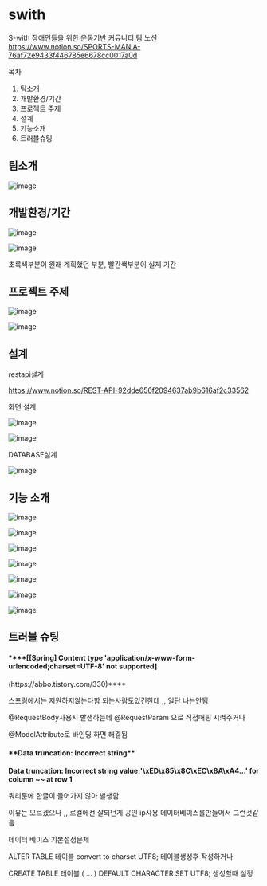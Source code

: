 # swith
S-with
장애인들을 위한 운동기반 커뮤니티
팀 노션
https://www.notion.so/SPORTS-MANIA-76af72e9433f446785e6678cc0017a0d

목차
1. 팀소개
2. 개발환경/기간
3. 프로젝트 주제
4. 설계
5. 기능소개
6. 트러블슈팅


<h2>팀소개</h2>

![image](https://github.com/hongsoonho0723/swith/assets/116165465/ea4379a0-5527-4ff6-97d7-ba7bef0cccb7)



<h2>개발환경/기간</h2>

![image](https://github.com/hongsoonho0723/swith/assets/116165465/5d47dc3b-684a-4698-aee6-e672b3952a2b)

![image](https://github.com/hongsoonho0723/swith/assets/116165465/fe076948-e26b-4729-973d-83c75aac3aeb)


초록색부분이 원래 계획했던 부분, 빨간색부분이 실제 기간

<h2>프로젝트 주제</h2>

![image](https://github.com/hongsoonho0723/swith/assets/116165465/084c5986-588d-403a-8b35-35d0506bfec6)

![image](https://github.com/hongsoonho0723/swith/assets/116165465/f8ef8829-79e6-4fdf-8a83-31d59d2ed046)


<h2>설계</h2>
restapi설계

https://www.notion.so/REST-API-92dde656f2094637ab9b616af2c33562


화면 설계

![image](https://github.com/hongsoonho0723/swith/assets/116165465/c1dcfd3a-f5af-4d30-963c-554507b07417)

![image](https://github.com/hongsoonho0723/swith/assets/116165465/27d61ac8-07bd-419b-b19e-f8f7d9eda83d)


DATABASE설계

![image](https://github.com/hongsoonho0723/swith/assets/116165465/a8c3765e-cb89-4ae7-abef-2637091c81fb)



<h2>기능 소개</h2>

![image](https://github.com/hongsoonho0723/swith/assets/116165465/63d1a8d9-1ff7-42f9-9792-ba59a2761c76)

![image](https://github.com/hongsoonho0723/swith/assets/116165465/1ab309ce-ee3c-4783-af09-be5d2680acaf)

![image](https://github.com/hongsoonho0723/swith/assets/116165465/c9d0258a-8a70-4278-88d2-17912b6a92d5)

![image](https://github.com/hongsoonho0723/swith/assets/116165465/bb921abe-069b-4d35-94fd-98ade50d4e7c)

![image](https://github.com/hongsoonho0723/swith/assets/116165465/bc278c4a-5364-4fd9-a983-1ef9f3fe8157)

![image](https://github.com/hongsoonho0723/swith/assets/116165465/8515d0cf-c5b8-49de-9e64-3b2d2f72a555)

![image](https://github.com/hongsoonho0723/swith/assets/116165465/65687bfc-1a08-4983-b6ff-a8d2a5b8e285)




<h2>트러블 슈팅</h2>

<h4>****[[Spring] Content type 'application/x-www-form-urlencoded;charset=UTF-8' not supported]</h4>(https://abbo.tistory.com/330)****

스프링에서는 지원하지않는다함 되는사람도있긴한데 ,, 일단 나는안됨 

@RequestBody사용시 발생하는데 @RequestParam 으로 직접매핑 시켜주거나 

@ModelAttribute로 바인딩 하면 해결됨


<h4> **Data truncation: Incorrect string**</h4>

**Data truncation: Incorrect string value:'\xED\x85\x8C\xEC\x8A\xA4...' for column ~~ at row 1**

쿼리문에 한글이 들어가지 않아 발생함

이유는 모르겠으나 ,, 로컬에선 잘되던게 공인 ip사용 데이터베이스를만들어서 그런것같음

데이터 베이스 기본설정문제 

ALTER TABLE 테이블 convert to charset UTF8; 테이블생성후 작성하거나

CREATE TABLE 테이블 (
...
) DEFAULT CHARACTER SET UTF8; 생성할때 설정
